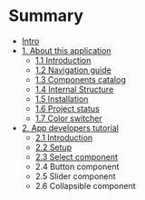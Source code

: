 # Summary

* [Intro](README.md)
* [1. About this application](about_this_application.md)
   * [1.1 Introduction](about_this_application/introduction.md)
   * [1.2 Navigation guide](about_this_application/navigation_guide.md)
   * [1.3 Components catalog](about_this_application/components_catalog.md)
   * [1.4 Internal Structure](about_this_application/internal_structure.md)
   * [1.5 Installation](about_this_application/installation.md)
   * [1.6 Project status](about_this_application/project_status.md)
   * [1.7 Color switcher](about_this_application/color_switcher.md)
* [2. App developers tutorial](app_developers_tutorial.md)
   * [2.1 Introduction](app_developers_tutorial/introduction.md)
   * [2.2 Setup](app_developers_tutorial/setup.md)
   * [2.3 Select component](app_developers_tutorial/select_component.md)
   * 2.4 Button component
   * 2.5 Slider component
   * 2.6 Collapsible component

